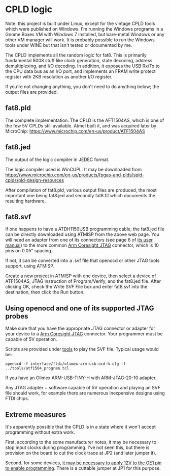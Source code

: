 # CPLD logic

Note: this project is built under Linux, except for the vintage CPLD tools which were published on Windows.  I'm running the Windows programs in a Gnome Boxes VM with Windows 7 installed, but bare-metal Windows or any other VM manager will work.  It is probably possible to run the Windows tools under WINE but that isn't tested or documented by me.  

The CPLD implements all the random logic for fat8.  This is primarily fundamental 8008 stuff like clock generation, state decoding, address demultiplexing, and I/O decoding.  In addition, it exposes the USB Rx/Tx to the CPU data bus as an I/O port, and implements an FRAM write protect register with 2KB resolution as another I/O register.

If you're not changing anything, you don't need to do anything below; the output files are provided.

## fat8.pld

The complete implementation.  The CPLD is the AFT1504AS, which is one of the few 5V CPLDs still available.  Atmel built it, and was acquired later by MicroChip: https://www.microchip.com/en-us/product/ATF1504AS

## fat8.jed

The output of the logic compiler in JEDEC format.

The logic compiler used is WinCUPL.  It may be downloaded from https://www.microchip.com/en-us/products/fpgas-and-plds/spld-cplds/pld-design-resources

After compilation of fat8.pld, various output files are produced, the most important one being fat8.jed and secondly fat8.fit which documents the resulting hardware.

## fat8.svf

If one happens to have a ATDH1150USB programming cable, the fat8.jed file can be directly downloaded using ATMISP from the above web page.  You will need an adapter from one of its connectors (see page 6 of [its user manual](https://ww1.microchip.com/downloads/en/DeviceDoc/Atmel-8909-CPLD-ATDH1150USB-ATF15-JTAG-ISP-Download-Cable-UserGuide.pdf)) to the more common [Arm Coresight JTAG](https://developer.arm.com/documentation/101761/1-0/Target-interface-connectors/CoreSight-10-connector) connector, which is 10 pins on 0.05" spacing.

If not, it can be converted into a .svf file that openocd or other JTAG tools support, using ATMISP.

Create a new project in ATMISP with one device, then select a device of ATF1504AS, JTAG instruction of Program/Verify, and the fat8.jed file. After clicking OK, check the Write SVF File box and enter fat8.svf into the destination, then click the Run button.

## Using openocd and one of its supported JTAG probes

Make sure that you have the appropriate JTAG connector or adapter for your device to a [Arm Coresight JTAG](https://developer.arm.com/documentation/101761/1-0/Target-interface-connectors/CoreSight-10-connector) connector.  Your programmer must be capable of 5V operation.

Scripts are provided under [tools](../tools/) to play the SVF file.  Typical usage would be:
````
openocd -f interface/ftdi/olimex-arm-usb-ocd-h.cfg -f ../tools/atf1504_program.tcl
````
If you have an Olimex ARM-USB-TINY-H with ARM-JTAG-20-10 adapter.

Any JTAG adapter + software capable of 5V operation and playing an SVF file should work, for example there are numerous inexpensive designs using FTDI chips.

## Extreme measures

It's apparently possible that the CPLD is in a state where it won't accept programming without extra work.

First, according to the some manufacturer notes, it may be necessary to stop input clocks during programming.  I've not seen this, but there is provision on the board to cut the clock trace at JP2 (and later jumper it).

Second, for some devices, [it may be necessary to apply 12V to the OE1 pin to enable programming](https://www.hackup.net/2020/01/erasing-and-programming-the-atf1504-cpld/).  There is a cuttable jumper at JP1 for this purpose.